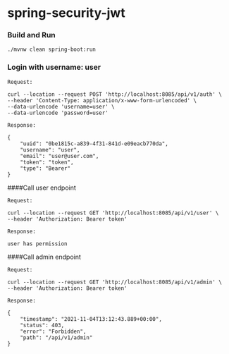 # spring-security-jwt

### Build and Run
```
./mvnw clean spring-boot:run
```

### Login with username: user

```
Request:

curl --location --request POST 'http://localhost:8085/api/v1/auth' \
--header 'Content-Type: application/x-www-form-urlencoded' \
--data-urlencode 'username=user' \
--data-urlencode 'password=user'

Response:

{
    "uuid": "0be1815c-a839-4f31-841d-e09eacb770da",
    "username": "user",
    "email": "user@user.com",
    "token": "token",
    "type": "Bearer"
}
```

####Call user endpoint 
```
Request:

curl --location --request GET 'http://localhost:8085/api/v1/user' \
--header 'Authorization: Bearer token'

Response:

user has permission
```

####Call admin endpoint
```
Request:

curl --location --request GET 'http://localhost:8085/api/v1/admin' \
--header 'Authorization: Bearer token'

Response:

{
    "timestamp": "2021-11-04T13:12:43.889+00:00",
    "status": 403,
    "error": "Forbidden",
    "path": "/api/v1/admin"
}
```